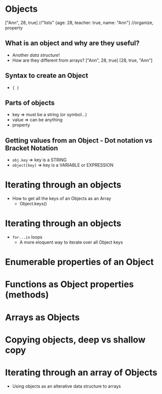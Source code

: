 # Objects
["Ann", 28, true] //"lists"
{age: 28, teacher: true, name: "Ann"} //organize, property 

## What is an object and why are they useful?
* Another *data structure*!
* How are they different from arrays?
["Ann", 28, true]
[28, true, "Ann"]

## Syntax to create an Object 
* `{ }`

## Parts of objects
* key       => must be a string (or symbol...)
* value     => can be anything
* property

## Getting values from an Object - Dot notation vs Bracket Notation
* `obj.key`        => key is a STRING
* `object[key]`    => key is a VARIABLE or EXPRESSION

# Iterating through an objects
* How to get all the keys of an Objects as an Array 
    * Object.keys()   















# Iterating through an objects
* `for...in` loops
    * A more eloquent way to iterate over all Object keys

# Enumerable properties of an Object

# Functions as Object properties (methods)

# Arrays as Objects

# Copying objects, deep vs shallow copy 

# Iterating through an array of Objects
* Using objects as an alterative data structure to arrays